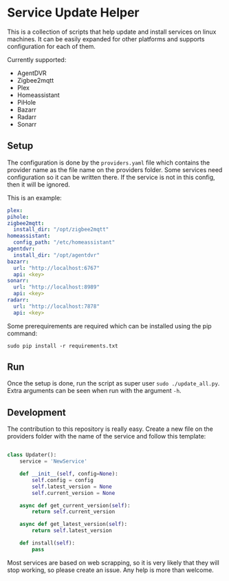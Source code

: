 # Service Update Helper

This is a collection of scripts that help update and install services on linux machines. It can be easily expanded for other platforms and supports configuration for each of them. 

Currently supported:
  - AgentDVR
  - Zigbee2mqtt
  - Plex
  - Homeassistant
  - PiHole
  - Bazarr
  - Radarr
  - Sonarr

## Setup
The configuration is done by the `providers.yaml` file which contains the provider name as the file name on the providers folder. Some services need configuration so it can be written there. If the service is not in this config, then it will be ignored.

This is an example:
```yaml
plex:
pihole:
zigbee2mqtt:
  install_dir: "/opt/zigbee2mqtt"
homeassistant:
  config_path: "/etc/homeassistant"
agentdvr:
  install_dir: "/opt/agentdvr"
bazarr:
  url: "http://localhost:6767"
  api: <key>
sonarr:
  url: "http://localhost:8989"
  api: <key>
radarr:
  url: "http://localhost:7878"
  api: <key>
```

Some prerequirements are required which can be installed using the pip command:
```shell
sudo pip install -r requirements.txt
```

## Run
Once the setup is done, run the script as super user `sudo ./update_all.py`. Extra arguments can be seen when run with the argument `-h`.


## Development
The contribution to this repository is really easy. Create a new file on the providers folder with the name of the service and follow this template:

```python

class Updater():
    service = 'NewService'

    def __init__(self, config=None):
        self.config = config
        self.latest_version = None
        self.current_version = None

    async def get_current_version(self):
        return self.current_version

    async def get_latest_version(self):
        return self.latest_version

    def install(self):
        pass
```

Most services are based on web scrapping, so it is very likely that they will stop working, so please create an issue. Any help is more than welcome.
